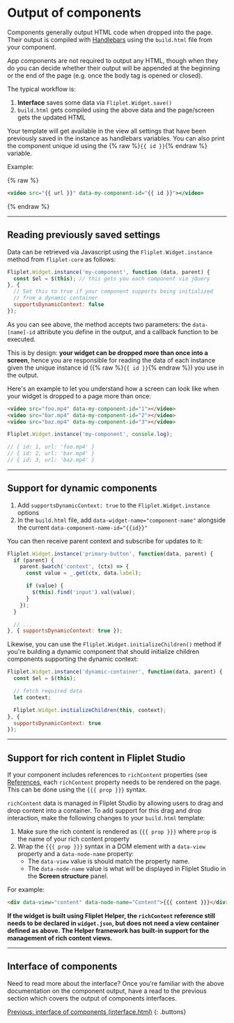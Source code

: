 # Output of components

Components generally output HTML code when dropped into the page. Their output is compiled with [Handlebars](http://handlebarsjs.com/) using the `build.html` file from your component.

App components are not required to output any HTML, though when they do you can decide whether their output will be appended at the beginning or the end of the page (e.g. once the body tag is opened or closed).

The typical workflow is:

1. **Interface** saves some data via `Fliplet.Widget.save()`
2. `build.html` gets compiled using the above data and the page/screen gets the updated HTML

Your template will get available in the view all settings that have been previously saved in the instance as handlebars variables. You can also print the component unique id using the {% raw %}`{{ id }}`{% endraw %} variable.

Example:

{% raw %}
```handlebars
<video src="{{ url }}" data-my-component-id="{{ id }}"></video>
```
{% endraw %}

---

## Reading previously saved settings

Data can be retrieved via Javascript using the `Fliplet.Widget.instance` method from `fliplet-core` as follows:

```js
Fliplet.Widget.instance('my-component', function (data, parent) {
  const $el = $(this); // this gets you each component via jQuery
}, {
  // Set this to true if your component supports being initialized
  // from a dynamic container
  supportsDynamicContext: false
});
```

As you can see above, the method accepts two parameters: the `data-[name]-id` attribute you define in the output, and a callback function to be executed.

This is by design: **your widget can be dropped more than once into a screen**, hence you are responsible for reading the data of each instance given the unique instance id ({% raw %}`{{ id }}`{% endraw %}) you use in the output.

Here's an example to let you understand how a screen can look like when your widget is dropped to a page more than once:

```html
<video src="foo.mp4" data-my-component-id="1"></video>
<video src="bar.mp4" data-my-component-id="2"></video>
<video src="baz.mp4" data-my-component-id="3"></video>
```

```js
Fliplet.Widget.instance('my-component', console.log);

// { id: 1, url: 'foo.mp4' }
// { id: 2, url: 'bar.mp4' }
// { id: 3, url: 'baz.mp4' }
```

---

## Support for dynamic components

1. Add `supportsDynamicContext: true` to the `Fliplet.Widget.instance` options
2. In the `build.html` file, add `data-widget-name="component-name"` alongside the current `data-component-name-id="{{id}}"`

You can then receive parent context and subscribe for updates to it:

```js
Fliplet.Widget.instance('primary-button', function(data, parent) {
  if (parent) {
    parent.$watch('context', (ctx) => {
      const value = _.get(ctx, data.label);

      if (value) {
        $(this).find('input').val(value);
      }
    });
  }

  // ...
}, { supportsDynamicContext: true });
```

Likewise, you can use the `Fliplet.Widget.initializeChildren()` method if you're building a dynamic component that should initialize children components supporting the dynamic context:

```js
Fliplet.Widget.instance('dynamic-container', function(data, parent) {
  const $el = $(this);

  // fetch required data
  let context;

  Fliplet.Widget.initializeChildren(this, context);
}, {
  supportsDynamicContext: true
});
```

---

## Support for rich content in Fliplet Studio

If your component includes references to `richContent` properties (see [References](/components/Definition.html#references), each `richContent` property needs to be rendered on the page. This can be done using the `{{{ prop }}}` syntax.

`richContent` data is managed in Fliplet Studio by allowing users to drag and drop content into a container. To add support for this drag and drop interaction, make the following changes to your `build.html` template:

1. Make sure the rich content is rendered as `{{{ prop }}}` where `prop` is the name of your rich content property
2. Wrap the `{{{ prop }}}` syntax in a DOM element with a `data-view` property and a `data-node-name` property:
   - The `data-view` value is should match the property name.
   - The `data-node-name` value is what will be displayed in Fliplet Studio in the **Screen structure** panel.

For example:

```html
<div data-view="content" data-node-name="Content">{{{ content }}}</div>
```

**If the widget is built using Fliplet Helper, the `richContent` reference still needs to be declared in `widget.json`, but does not need a view container defined as above. The Helper framework has built-in support for the management of rich content views.**

---

## Interface of components

Need to read more about the interface? Once you're familiar with the above documentation on the component output, have a read to the previous section which covers the output of components interfaces.

[Previous: interface of components (interface.html)](Interface.md)
{: .buttons}
